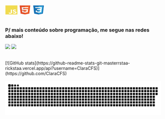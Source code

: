 <div style="display: inline_block"><br>
  <img align="center" alt="Js" height="30" width="40" src="https://raw.githubusercontent.com/devicons/devicon/master/icons/javascript/javascript-plain.svg">
  <img align="center" alt="HTML" height="30" width="40" src="https://raw.githubusercontent.com/devicons/devicon/master/icons/html5/html5-original.svg">
  <img align="center" alt="CSS" height="30" width="40" src="https://raw.githubusercontent.com/devicons/devicon/master/icons/css3/css3-original.svg">
</div>
 
 <br>
 
  ### P/ mais conteúdo sobre programação, me segue nas redes abaixo!
 
<div> 
  <a href="https://www.instagram.com/clara_codes/" target="_blank"><img src="https://img.shields.io/badge/-Instagram-%23E4405F?style=for-the-badge&logo=instagram&logoColor=white" target="_blank"></a>
  <a href="https://www.linkedin.com/in/clara-campos-figuer%C3%AAdo-soares-420984255/" target="_blank"><img src="https://img.shields.io/badge/-LinkedIn-%230077B5?style=for-the-badge&logo=linkedin&logoColor=white" target="_blank"></a> 
</div>
<br> <br>
[![GitHub stats](https://github-readme-stats-git-masterrstaa-rickstaa.vercel.app/api?username=ClaraCFS)](https://github.com/ClaraCFS)


<br>

<br>
<picture>
  <source media="(prefers-color-scheme: dark)" srcset="https://raw.githubusercontent.com/ClaraCFS/ClaraCFS/output/github-contribution-grid-snake-dark.svg">
  <source media="(prefers-color-scheme: light)" srcset="https://raw.githubusercontent.com/ClaraCFS/ClaraCFS/output/github-contribution-grid-snake.svg">
  <img alt="github contribution grid snake animation" src="https://raw.githubusercontent.com/ClaraCFS/ClaraCFS/output/github-contribution-grid-snake.svg">
</picture>
<br><br>
